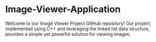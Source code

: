 # Image-Viewer-Application
 Welcome to our Image Viewer Project GitHub repository! Our project, implemented using C++ and leveraging the linked list data structure, provides a simple yet powerful solution for viewing images.
